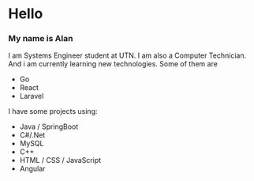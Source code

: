 # Hello
### My name is Alan
I am Systems Engineer student at UTN. I am also a Computer Technician.  And i am currently learning new technologies.
Some of them are
 
 - Go
 - React
 - Laravel

I have some projects using:
- Java / SpringBoot
- C#/.Net
- MySQL
- C++
- HTML / CSS / JavaScript
- Angular


<!---
C4fesit0/C4fesit0 is a ✨ special ✨ repository because its `README.md` (this file) appears on your GitHub profile.
You can click the Preview link to take a look at your changes.
--->
